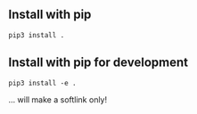 
## Install with pip

```
pip3 install .
```

## Install with pip for development

```
pip3 install -e .
```

... will make a softlink only!